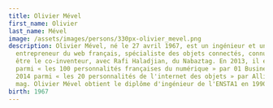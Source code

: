 ```yaml
---
title: Olivier Mével
first_name: Olivier
last_name: Mével
image: /assets/images/persons/330px-olivier_mevel.png
description: Olivier Mével, né le 27 avril 1967, est un ingénieur et un
  entrepreneur du web français, spécialiste des objets connectés, connu pour
  être le co-inventeur, avec Rafi Haladjian, du Nabaztag. En 2013, il est cité
  parmi « les 100 personnalités françaises du numérique » par 01 Business et en
  2014 parmi « les 20 personnalités de l'internet des objets » par Alliancy, le
  mag. Olivier Mével obtient le diplôme d'ingénieur de l'ENSTA1 en 1990.
birth: 1967
---
```

